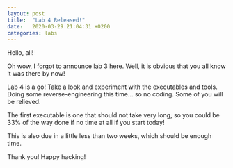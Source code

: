 ```yaml
---
layout: post
title:  "Lab 4 Released!"
date:   2020-03-29 21:04:31 +0200
categories: labs
---
```


Hello, all!

Oh wow, I forgot to announce lab 3 here. Well, it is obvious that you all know it was there by now!

Lab 4 is a go! Take a look and experiment with the executables and tools. Doing some reverse-engineering this time... so no coding. Some of you will be relieved.

The first executable is one that should not take very long, so you could be 33% of the way done if no time at all if you start today!

This is also due in a little less than two weeks, which should be enough time.

Thank you! Happy hacking!
